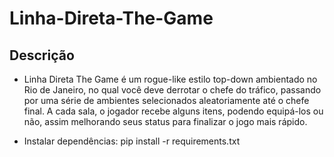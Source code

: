 # Linha-Direta-The-Game

## Descrição

- Linha Direta The Game é um rogue-like estilo top-down ambientado no Rio de Janeiro, no qual você deve derrotar o chefe do tráfico, passando por uma série de ambientes selecionados aleatoriamente até o chefe final.
A cada sala, o jogador recebe alguns itens, podendo equipá-los ou não, assim melhorando seus status para finalizar o jogo mais rápido.


- Instalar dependências:
pip install -r requirements.txt
